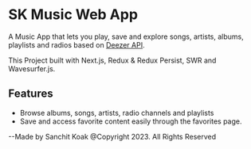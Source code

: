 #  SK Music Web App

A Music App that lets you play, save and explore songs, artists, albums, playlists and radios based on [Deezer API](https://developers.deezer.com).

This Project built with Next.js, Redux & Redux Persist, SWR and Wavesurfer.js.


## Features

- Browse albums, songs, artists, radio channels and playlists
- Save and access favorite content easily through the favorites page.


--Made by Sanchit Koak
@Copyright 2023. All Rights Reserved
